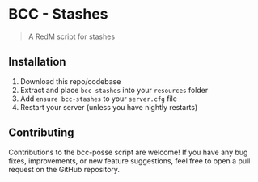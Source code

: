 # BCC - Stashes

> A RedM script for stashes

## Installation
1. Download this repo/codebase
2. Extract and place `bcc-stashes` into your `resources` folder
3. Add `ensure bcc-stashes` to your `server.cfg` file
4. Restart your server (unless you have nightly restarts)

## Contributing
Contributions to the bcc-posse script are welcome! If you have any bug fixes, improvements, or new feature suggestions, feel free to open a pull request on the GitHub repository.
